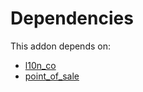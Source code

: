 # Dependencies

This addon depends on:

- [l10n_co](https://github.com/bringout/oca-ocb-l10n_americas/tree/b315b47f17ad85d4ab7672d4f0fc077c048a4265/odoo-bringout-oca-ocb-l10n_co)
- [point_of_sale](https://github.com/bringout/oca-ocb-sale/tree/de00eb97dbc73b96112477e8671cd8ab774267d5/odoo-bringout-oca-ocb-point_of_sale)
